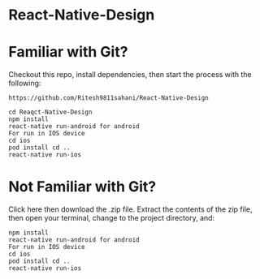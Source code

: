 # React-Native-Design

# Familiar with Git?
Checkout this repo, install dependencies, then start the process with the following:
```
https://github.com/Ritesh9811sahani/React-Native-Design

cd Reaqct-Native-Design
npm install
react-native run-android for android
For run in IOS device
cd ios
pod install cd ..
react-native run-ios 
```
# Not Familiar with Git?
Click here then download the .zip file. Extract the contents of the zip file, then open your terminal, change to the project directory, and:
```
npm install
react-native run-android for android
For run in IOS device
cd ios
pod install cd ..
react-native run-ios 
```
